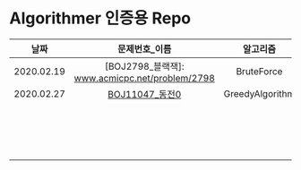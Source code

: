 # Algorithmer 인증용 Repo

|    날짜    |                  문제번호_이름                  |    알고리즘     |
| :--------: | :---------------------------------------------: | :-------------: |
| 2020.02.19 | [BOJ2798_블랙잭]: www.acmicpc.net/problem/2798  |   BruteForce    |
| 2020.02.27 | [BOJ11047_동전0](www.acmicpc.net/problem/11047) | GreedyAlgorithm |
|            |                                                 |                 |
|            |                                                 |                 |
|            |                                                 |                 |
|            |                                                 |                 |
|            |                                                 |                 |
|            |                                                 |                 |
|            |                                                 |                 |
|            |                                                 |                 |
|            |                                                 |                 |
|            |                                                 |                 |
|            |                                                 |                 |
|            |                                                 |                 |
|            |                                                 |                 |
|            |                                                 |                 |
|            |                                                 |                 |
|            |                                                 |                 |
|            |                                                 |                 |



